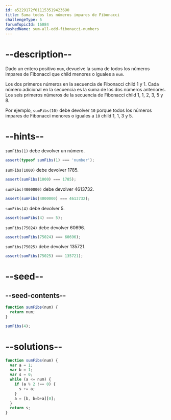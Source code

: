 ```yaml
---
id: a5229172f011153519423690
title: Suma todos los números impares de Fibonacci
challengeType: 5
forumTopicId: 16084
dashedName: sum-all-odd-fibonacci-numbers
---
```


# --description--

Dado un entero positivo `num`, devuelve la suma de todos los números impares de Fibonacci que child menores o iguales a `num`.

Los dos primeros números en la secuencia de Fibonacci child 1 y 1. Cada número adicional en la secuencia es la suma de los dos números anteriores. Los seis primeros números de la secuencia de Fibonacci child 1, 1, 2, 3, 5 y 8.

Por ejemplo, `sumFibs(10)` debe devolver `10` porque todos los números impares de Fibonacci menores o iguales a `10` child 1, 1, 3 y 5.

# --hints--

`sumFibs(1)` debe devolver un número.

```js
assert(typeof sumFibs(1) === 'number');
```

`sumFibs(1000)` debe devolver 1785.

```js
assert(sumFibs(1000) === 1785);
```

`sumFibs(4000000)` debe devolver 4613732.

```js
assert(sumFibs(4000000) === 4613732);
```

`sumFibs(4)` debe devolver 5.

```js
assert(sumFibs(4) === 5);
```

`sumFibs(75024)` debe devolver 60696.

```js
assert(sumFibs(75024) === 60696);
```

`sumFibs(75025)` debe devolver 135721.

```js
assert(sumFibs(75025) === 135721);
```

# --seed--

## --seed-contents--

```js
function sumFibs(num) {
  return num;
}

sumFibs(4);
```

# --solutions--

```js
function sumFibs(num) {
  var a = 1;
  var b = 1;
  var s = 0;
  while (a <= num) {
    if (a % 2 !== 0) {
      s += a;
    }
    a = [b, b=b+a][0];
  }
  return s;
}
```
